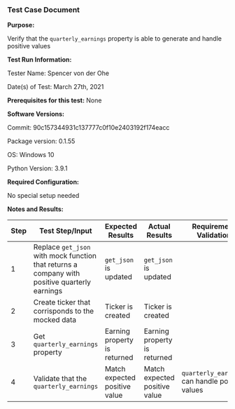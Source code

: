 ### Test Case Document

**Purpose:**

Verify that the `quarterly_earnings` property is able to generate and handle positive values

**Test Run Information:**

Tester Name: Spencer von der Ohe

Date(s) of Test: March 27th, 2021

**Prerequisites for this test:**
None

**Software Versions:**

Commit: 90c157344931c137777c0f10e2403192f174eacc

Package version: 0.1.55

OS: Windows 10

Python Version: 3.9.1

**Required Configuration:**

No special setup needed

**Notes and Results:**

| **Step**     | **Test Step/Input** | **Expected Results** | **Actual Results** | **Requirement Validation** | **Pass/Fail** |
| ------------ | ------------------- | -------------------- | ------------------ | -------------------------- | ------------- |
| 1 | Replace `get_json` with mock function that returns a company with positive quarterly earnings | `get_json` is updated | `get_json` is updated |  | ✅ |
| 2 | Create ticker that corrisponds to the mocked data | Ticker is created | Ticker is created |  | ✅ |
| 3 | Get `quarterly_earnings` property | Earning property is returned | Earning property is returned |  | ✅ |
| 4 | Validate that the `quarterly_earnings`| Match expected positive value |Match expected positive value | `quarterly_earnings` can handle positive values | ✅ |
